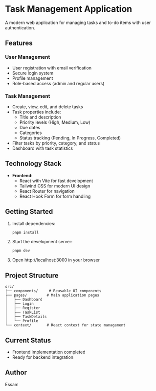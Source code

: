 # Task Management Application

A modern web application for managing tasks and to-do items with user authentication.

## Features

### User Management
- User registration with email verification
- Secure login system
- Profile management
- Role-based access (admin and regular users)

### Task Management
- Create, view, edit, and delete tasks
- Task properties include:
  - Title and description
  - Priority levels (High, Medium, Low)
  - Due dates
  - Categories
  - Status tracking (Pending, In Progress, Completed)
- Filter tasks by priority, category, and status
- Dashboard with task statistics

## Technology Stack

- **Frontend**:
  - React with Vite for fast development
  - Tailwind CSS for modern UI design
  - React Router for navigation
  - React Hook Form for form handling

## Getting Started

1. Install dependencies:
   ```bash
   pnpm install
   ```

2. Start the development server:
   ```bash
   pnpm dev
   ```

3. Open http://localhost:3000 in your browser

## Project Structure

```
src/
├── components/     # Reusable UI components
├── pages/         # Main application pages
│   ├── Dashboard
│   ├── Login
│   ├── Register
│   ├── TaskList
│   ├── TaskDetails
│   └── Profile
└── context/       # React context for state management
```

## Current Status
- Frontend implementation completed
- Ready for backend integration

## Author
Essam 
